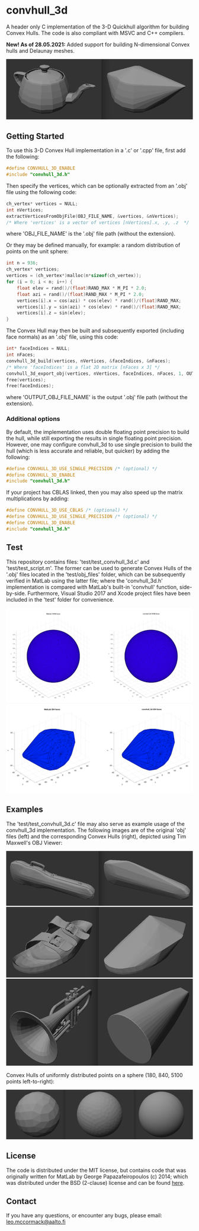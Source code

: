 # convhull_3d

A header only C implementation of the 3-D Quickhull algorithm for building Convex Hulls. The code is also compliant with MSVC and C++ compilers.

**New! As of 28.05.2021:** Added support for building N-dimensional Convex hulls and Delaunay meshes.

![](images/teapot_example.png)

## Getting Started

To use this 3-D Convex Hull implementation in a '.c' or '.cpp' file, first add the following:

```c
#define CONVHULL_3D_ENABLE
#include "convhull_3d.h"
```

Then specify the vertices, which can be optionally extracted from an '.obj' file using the following code:

```c
ch_vertex* vertices = NULL;
int nVertices;
extractVerticesFromObjFile(OBJ_FILE_NAME, &vertices, &nVertices);
/* Where 'vertices' is a vector of vertices [nVertices].x, .y, .z  */
```

where 'OBJ_FILE_NAME' is the '.obj' file path (without the extension).

Or they may be defined manually, for example: a random distribution of points on the unit sphere:

```c
int n = 936;
ch_vertex* vertices;
vertices = (ch_vertex*)malloc(n*sizeof(ch_vertex));
for (i = 0; i < n; i++) {
    float elev = rand()/(float)RAND_MAX * M_PI * 2.0;
    float azi = rand()/(float)RAND_MAX * M_PI * 2.0;
    vertices[i].x = cos(azi) * cos(elev) * rand()/(float)RAND_MAX;
    vertices[i].y = sin(azi) * cos(elev) * rand()/(float)RAND_MAX;
    vertices[i].z = sin(elev);
}
```

The Convex Hull may then be built and subsequently exported (including face normals) as an '.obj' file, using this code:

```c
int* faceIndices = NULL;
int nFaces;
convhull_3d_build(vertices, nVertices, &faceIndices, &nFaces);
/* Where 'faceIndices' is a flat 2D matrix [nFaces x 3] */
convhull_3d_export_obj(vertices, nVertices, faceIndices, nFaces, 1, OUTPUT_OBJ_FILE_NAME);
free(vertices);
free(faceIndices);
```

where 'OUTPUT_OBJ_FILE_NAME' is the output '.obj' file path (without the extension).

### Additional options

By default, the implementation uses double floating point precision to build the hull, while still exporting the results in single floating point precision. However, one may configure convhull_3d to use single precision to build the hull (which is less accurate and reliable, but quicker) by adding the following:
```c
#define CONVHULL_3D_USE_SINGLE_PRECISION /* (optional) */
#define CONVHULL_3D_ENABLE
#include "convhull_3d.h"
```

If your project has CBLAS linked, then you may also speed up the matrix multiplications by adding:
```c
#define CONVHULL_3D_USE_CBLAS /* (optional) */
#define CONVHULL_3D_USE_SINGLE_PRECISION /* (optional) */
#define CONVHULL_3D_ENABLE
#include "convhull_3d.h"
```

## Test

This repository contains files: 'test/test_convhull_3d.c' and 'test/test_script.m'. The former can be used to generate Convex Hulls of the '.obj' files located in the 'test/obj_files' folder, which can be subsequently verified in MatLab using the latter file; where the 'convhull_3d.h' implementation is compared with MatLab's built-in 'convhull' function, side-by-side. Furthermore, Visual Studio 2017 and Xcode project files have been included in the 'test' folder for convenience.

![](images/tdesign_5100_sph.png)
![](images/teapot_matlab.png)

## Examples

The 'test/test_convhull_3d.c' file may also serve as example usage of the convhull_3d implementation. The following images are of the original 'obj' files (left) and the corresponding Convex Hulls (right), depicted using Tim Maxwell's OBJ Viewer:

![](images/violincase_example.png)
![](images/sandal_example.png)
![](images/trumpet_example.png)

Convex Hulls of uniformly distributed points on a sphere (180, 840, 5100 points left-to-right):

![](images/sph_tdesigns.png)

## License

The code is distributed under the MIT license, but contains code that was originally written for MatLab by George Papazafeiropoulos (c) 2014; which was distributed under the BSD (2-clause) license and can be found [here](https://se.mathworks.com/matlabcentral/fileexchange/48509-computational-geometry-toolbox?focused=3851286&tab=function).

## Contact

If you have any questions, or encounter any bugs, please email: leo.mccormack@aalto.fi
